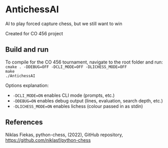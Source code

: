 # AntichessAI

AI to play forced capture chess, but we still want to win

Created for CO 456 project

## Build and run

To compile for the CO 456 tournament, navigate to the root folder and run:  
`cmake . -DDEBUG=OFF -DCLI_MODE=OFF -DLICHESS_MODE=OFF`  
`make`  
`./AntichessAI`

Options explanation:

- `-DCLI_MODE=ON` enables CLI mode (prompts, etc.)
- `-DDEBUG=ON` enables debug output (lines, evaluation, search depth, etc.)
- `-DLICHESS_MODE=ON` enables lichess (colour passed in as stdin)

## References

Niklas Fiekas, python-chess, (2022), GitHub repository,  
https://github.com/niklasf/python-chess
